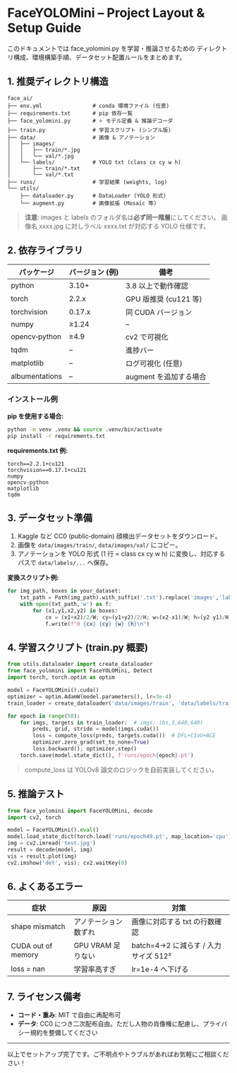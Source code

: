 # FaceYOLOMini – Project Layout & Setup Guide

このドキュメントでは face_yolomini.py を学習・推論させるための
ディレクトリ構成、環境構築手順、データセット配置ルールをまとめます。

## 1. 推奨ディレクトリ構造

```
face_ai/
├── env.yml                # conda 環境ファイル (任意)
├── requirements.txt       # pip 依存一覧
├── face_yolomini.py       # ⭐ モデル定義 & 推論デコーダ
├── train.py               # 学習スクリプト (シンプル版)
├── data/                  # 画像 & アノテーション
│   ├── images/
│   │   ├── train/*.jpg
│   │   └── val/*.jpg
│   └── labels/            # YOLO txt (class cx cy w h)
│       ├── train/*.txt
│       └── val/*.txt
├── runs/                  # 学習結果 (weights, log)
└── utils/
    ├── dataloader.py      # DataLoader (YOLO 形式)
    └── augment.py         # 画像拡張 (Mosaic 等)
```

> **注意**: images と labels のフォルダ名は**必ず同一階層**にしてください。
> 画像名 xxxx.jpg に対しラベル xxxx.txt が対応する YOLO 仕様です。

## 2. 依存ライブラリ

| パッケージ | バージョン (例) | 備考 |
|------------|----------------|------|
| python | 3.10+ | 3.8 以上で動作確認 |
| torch | 2.2.x | GPU 版推奨 (cu121 等) |
| torchvision | 0.17.x | 同 CUDA バージョン |
| numpy | ≥1.24 | – |
| opencv‑python | ≥4.9 | cv2 で可視化 |
| tqdm | – | 進捗バー |
| matplotlib | – | ログ可視化 (任意) |
| albumentations | – | augment を追加する場合 |

### インストール例

**pip を使用する場合:**
```bash
python -m venv .venv && source .venv/bin/activate
pip install -r requirements.txt
```

**requirements.txt 例:**
```
torch==2.2.1+cu121
torchvision==0.17.1+cu121
numpy
opencv-python
matplotlib
tqdm
```

## 3. データセット準備

1. Kaggle など CC0 (public‑domain) 顔検出データセットをダウンロード。
2. 画像を `data/images/train/`, `data/images/val/` にコピー。
3. アノテーションを YOLO 形式 (1 行 = class cx cy w h) に変換し、対応するパスで `data/labels/...` へ保存。

**変換スクリプト例:**
```python
for img_path, boxes in your_dataset:
    txt_path = Path(img_path).with_suffix('.txt').replace('images','labels')
    with open(txt_path,'w') as f:
        for (x1,y1,x2,y2) in boxes:
            cx = (x1+x2)/2/W; cy=(y1+y2)/2/H; w=(x2-x1)/W; h=(y2-y1)/H
            f.write(f"0 {cx} {cy} {w} {h}\n")
```

## 4. 学習スクリプト (train.py 概要)

```python
from utils.dataloader import create_dataloader
from face_yolomini import FaceYOLOMini, Detect
import torch, torch.optim as optim

model = FaceYOLOMini().cuda()
optimizer = optim.AdamW(model.parameters(), lr=3e-4)
train_loader = create_dataloader('data/images/train', 'data/labels/train')

for epoch in range(50):
    for imgs, targets in train_loader:  # imgs: (bs,3,640,640)
        preds, grid, stride = model(imgs.cuda())
        loss = compute_loss(preds, targets.cuda())  # DFL+CIoU+BCE
        optimizer.zero_grad(set_to_none=True)
        loss.backward(); optimizer.step()
    torch.save(model.state_dict(), f'runs/epoch{epoch}.pt')
```

> compute_loss は YOLOv8 論文のロジックを自前実装してください。

## 5. 推論テスト

```python
from face_yolomini import FaceYOLOMini, decode
import cv2, torch

model = FaceYOLOMini().eval()
model.load_state_dict(torch.load('runs/epoch49.pt', map_location='cpu'))
img = cv2.imread('test.jpg')
result = decode(model, img)
vis = result.plot(img)
cv2.imshow('det', vis); cv2.waitKey(0)
```

## 6. よくあるエラー

| 症状 | 原因 | 対策 |
|------|------|------|
| shape mismatch | アノテーション数ずれ | 画像に対応する txt の行数確認 |
| CUDA out of memory | GPU VRAM 足りない | batch=4→2 に減らす / 入力サイズ 512² |
| loss = nan | 学習率高すぎ | lr=1e-4 へ下げる |

## 7. ライセンス備考

- **コード・重み**: MIT で自由に再配布可
- **データ**: CC0 につき二次配布自由。ただし人物の肖像権に配慮し、プライバシー規約を整備してください

---

以上でセットアップ完了です。ご不明点やトラブルがあればお気軽にご相談ください！

